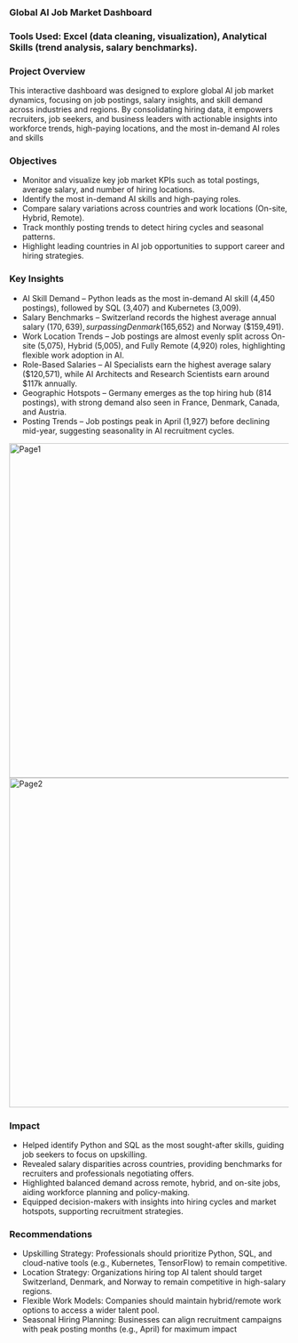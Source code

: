 ### Global AI Job Market Dashboard

### Tools Used: Excel (data cleaning, visualization), Analytical Skills (trend analysis, salary benchmarks).

### Project Overview
This interactive dashboard was designed to explore global AI job market dynamics, focusing on job postings, salary insights, and skill demand across industries and regions. By consolidating hiring data, it empowers recruiters, job seekers, and business leaders with actionable insights into workforce trends, high-paying locations, and the most in-demand AI roles and skills


### Objectives
- Monitor and visualize key job market KPIs such as total postings, average salary, and number of hiring locations.
- Identify the most in-demand AI skills and high-paying roles.
- Compare salary variations across countries and work locations (On-site, Hybrid, Remote).
- Track monthly posting trends to detect hiring cycles and seasonal patterns.
- Highlight leading countries in AI job opportunities to support career and hiring strategies.


### Key Insights
- AI Skill Demand – Python leads as the most in-demand AI skill (4,450 postings), followed by SQL (3,407) and Kubernetes (3,009).
- Salary Benchmarks – Switzerland records the highest average annual salary ($170,639), surpassing Denmark ($165,652) and Norway ($159,491).
- Work Location Trends – Job postings are almost evenly split across On-site (5,075), Hybrid (5,005), and Fully Remote (4,920) roles, highlighting flexible work adoption in AI.
- Role-Based Salaries – AI Specialists earn the highest average salary ($120,571), while AI Architects and Research Scientists earn around $117k annually.
- Geographic Hotspots – Germany emerges as the top hiring hub (814 postings), with strong demand also seen in France, Denmark, Canada, and Austria.
- Posting Trends – Job postings peak in April (1,927) before declining mid-year, suggesting seasonality in AI recruitment cycles.

<img width="1092" height="602" alt="Page1" src="https://github.com/user-attachments/assets/9d434a17-268a-4f76-b621-be529ac27ba9" />
<img width="1044" height="593" alt="Page2" src="https://github.com/user-attachments/assets/c0de3023-187d-432e-ac79-3cda8db91dcc" />






### Impact
- Helped identify Python and SQL as the most sought-after skills, guiding job seekers to focus on upskilling.
- Revealed salary disparities across countries, providing benchmarks for recruiters and professionals negotiating offers.
- Highlighted balanced demand across remote, hybrid, and on-site jobs, aiding workforce planning and policy-making.
- Equipped decision-makers with insights into hiring cycles and market hotspots, supporting recruitment strategies.


### Recommendations
- Upskilling Strategy: Professionals should prioritize Python, SQL, and cloud-native tools (e.g., Kubernetes, TensorFlow) to remain competitive.
- Location Strategy: Organizations hiring top AI talent should target Switzerland, Denmark, and Norway to remain competitive in high-salary regions.
- Flexible Work Models: Companies should maintain hybrid/remote work options to access a wider talent pool.
- Seasonal Hiring Planning: Businesses can align recruitment campaigns with peak posting months (e.g., April) for maximum impact





